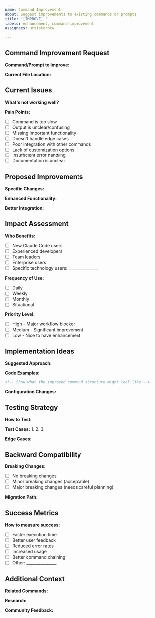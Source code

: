 ```yaml
---
name: Command Improvement
about: Suggest improvements to existing commands or prompts
title: '[IMPROVE] '
labels: enhancement, command-improvement
assignees: ursisterbtw

---
```


## Command Improvement Request

**Command/Prompt to Improve:**
<!-- e.g., /analyze-project, bootstrap-project.md -->

**Current File Location:**
<!-- e.g., .claude/commands/analyze-project.md -->

## Current Issues

**What's not working well?**
<!-- Describe specific issues with the current implementation -->

**Pain Points:**
- [ ] Command is too slow
- [ ] Output is unclear/confusing
- [ ] Missing important functionality
- [ ] Doesn't handle edge cases
- [ ] Poor integration with other commands
- [ ] Lack of customization options
- [ ] Insufficient error handling
- [ ] Documentation is unclear

## Proposed Improvements

**Specific Changes:**
<!-- Detail exactly what should be changed -->

**Enhanced Functionality:**
<!-- What new capabilities should be added? -->

**Better Integration:**
<!-- How could this work better with other commands? -->

## Impact Assessment

**Who Benefits:**
- [ ] New Claude Code users
- [ ] Experienced developers
- [ ] Team leaders
- [ ] Enterprise users
- [ ] Specific technology users: _______________

**Frequency of Use:**
- [ ] Daily
- [ ] Weekly
- [ ] Monthly
- [ ] Situational

**Priority Level:**
- [ ] High - Major workflow blocker
- [ ] Medium - Significant improvement
- [ ] Low - Nice to have enhancement

## Implementation Ideas

**Suggested Approach:**
<!-- How do you think this should be implemented? -->

**Code Examples:**
```markdown
<!-- Show what the improved command structure might look like -->
```

**Configuration Changes:**
<!-- Any changes needed to .claude/config.json or other config files -->

## Testing Strategy

**How to Test:**
<!-- How should the improvements be validated? -->

**Test Cases:**
1. 
2. 
3. 

**Edge Cases:**
<!-- What edge cases should be considered? -->

## Backward Compatibility

**Breaking Changes:**
- [ ] No breaking changes
- [ ] Minor breaking changes (acceptable)
- [ ] Major breaking changes (needs careful planning)

**Migration Path:**
<!-- If breaking changes, how should users migrate? -->

## Success Metrics

**How to measure success:**
<!-- How will we know if this improvement is working? -->

- [ ] Faster execution time
- [ ] Better user feedback
- [ ] Reduced error rates
- [ ] Increased usage
- [ ] Better command chaining
- [ ] Other: _______________

## Additional Context

**Related Commands:**
<!-- List other commands that might be affected -->

**Research:**
<!-- Any research done on this improvement -->

**Community Feedback:**
<!-- If this came from user feedback, include details -->